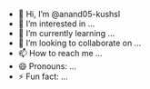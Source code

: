 - 👋 Hi, I’m @anand05-kushsl
- 👀 I’m interested in ...
- 🌱 I’m currently learning ...
- 💞️ I’m looking to collaborate on ...
- 📫 How to reach me ...
- 😄 Pronouns: ...
- ⚡ Fun fact: ...

<!---
anand05-kushsl/anand05-kushsl is a ✨ special ✨ repository because its `README.md` (this file) appears on your GitHub profile.
You can click the Preview link to take a look at your changes.


👋 Hi, I’m @anand05-kushsl
👀 I’m interested in coding, technology, and problem-solving.
🌱 I’m currently learning new programming languages and frameworks.
💞️ I’m looking to collaborate on open-source projects and innovative ideas.
📫 How to reach me: thabkhek@gmail.com
😄 Pronouns: He 
⚡ Fun fact: I love turning coffee into code!
